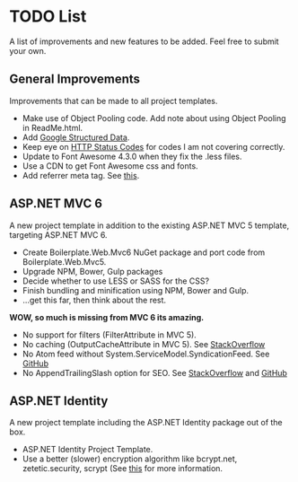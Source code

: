 <h1>TODO List</h1>
<p>A list of improvements and new features to be added. Feel free to submit your own.</p>

<h2>General Improvements</h2>
<p>Improvements that can be made to all project templates.</p>
<ul>
  <li>Make use of Object Pooling code. Add note about using Object Pooling in ReadMe.html.</li>
  <li>Add <a href="https://developers.google.com/structured-data/">Google Structured Data</a>.</li>
  <li>Keep eye on <a href="http://stackoverflow.com/questions/27860618/which-http-status-codes-to-cover-for-mvc-error-handling/29282406#29282406">HTTP Status Codes</a> for codes I am not covering correctly.</li>
  <li>Update to Font Awesome 4.3.0 when they fix the .less files.</li>
  <li>Use a CDN to get Font Awesome css and fonts.</li>
  <li>Add referrer meta tag. See <a href="https://github.com/NWebsec/NWebsec/issues/62">this</a>.</li>
</ul>

<h2>ASP.NET MVC 6</h2>
<p>A new project template in addition to the existing ASP.NET MVC 5 template, targeting ASP.NET MVC 6.</p>
<ul>
  <li>Create Boilerplate.Web.Mvc6 NuGet package and port code from Boilerplate.Web.Mvc5.</li>
  <li>Upgrade NPM, Bower, Gulp packages</li>
  <li>Decide whether to use LESS or SASS for the CSS?</li>
  <li>Finish bundling and minification using NPM, Bower and Gulp.</li>
  <li>...get this far, then think about the rest.</li>
</ul>
<p><strong>WOW, so much is missing from MVC 6 its amazing.</strong></p>
<ul>
  <li>No support for filters (FilterAttribute in MVC 5).</li>
  <li>No caching (OutputCacheAttribute in MVC 5). See <a href="http://stackoverflow.com/questions/27304210/how-do-i-apply-the-outputcache-attribute-on-a-method-in-a-vnext-project">StackOverflow</a></li>
  <li>No Atom feed without System.ServiceModel.SyndicationFeed. See <a href="https://github.com/dotnet/wcf/issues/76#issuecomment-111420491">GitHub</a></li>
  <li>No AppendTrailingSlash option for SEO. See <a href="http://stackoverflow.com/questions/27997814/lower-case-urls-and-trailing-slash/30799844#30799844">StackOverflow</a> and <a href="https://github.com/aspnet/Mvc/issues/2691">GitHub</a></li>
</ul>

<h2>ASP.NET Identity</h2>
<p>A new project template including the ASP.NET Identity package out of the box.</p>
<ul>
  <li>ASP.NET Identity Project Template.</li>
  <li>Use a better (slower) encryption algorithm like bcrypt.net, zetetic.security, scrypt (See <a href="http://blog.codinghorror.com/your-password-is-too-damn-short/">this</a> for more information.</li>
</ul>
